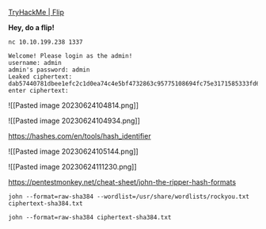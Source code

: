 [TryHackMe | Flip](https://tryhackme.com/room/flip)

**Hey, do a flip!**

```
nc 10.10.199.238 1337
```

```
Welcome! Please login as the admin!
username: admin
admin's password: admin
Leaked ciphertext: dab57440781dbee1efc2c1d0ea74c4e5bf4732863c95775108694fc75e3171585333fd6e0b061188d6d2f69b3ba2dad5
enter ciphertext: 
```

![[Pasted image 20230624104814.png]]

![[Pasted image 20230624104934.png]]

https://hashes.com/en/tools/hash_identifier

![[Pasted image 20230624105144.png]]

![[Pasted image 20230624111230.png]]

https://pentestmonkey.net/cheat-sheet/john-the-ripper-hash-formats

```
john --format=raw-sha384 --wordlist=/usr/share/wordlists/rockyou.txt ciphertext-sha384.txt
```

```
john --format=raw-sha384 ciphertext-sha384.txt
```



